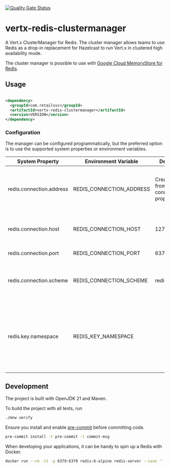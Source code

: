 [![Quality Gate Status](https://sonarcloud.io/api/project_badges/measure?project=extenda_vertx-redis-clustermanager&metric=alert_status&token=6d4cad0689d8f37a1f02630ddac30099ded3050c)](https://sonarcloud.io/summary/new_code?id=extenda_vertx-redis-clustermanager)

# vertx-redis-clustermanager

A Vert.x ClusterManager for Redis. The cluster manager allows teams to use Redis as a drop-in replacement for Hazelcast
to run Vert.x in clustered high availability mode.

The cluster manager is possible to use with
[Google Cloud MemoryStore for Redis](https://cloud.google.com/memorystore/docs/redis).

## Usage

```xml

<dependency>
  <groupId>com.retailsvc</groupId>
  <artifactId>vertx-redis-clustermanager</artifactId>
  <version>VERSION</version>
</dependency>
```

### Configuration

The manager can be configured programmatically, but the preferred option is to use the supported system properties or
environment variables.

| System Property               | Environment Variable          | Default                                  | Description                                                                                                      |
|-------------------------------|-------------------------------|------------------------------------------|------------------------------------------------------------------------------------------------------------------|
| redis.connection.address      | REDIS_CONNECTION_ADDRESS      | Created from other connection properties | Set the fully qualified Redis address. This is an optional property.                                             |
| redis.connection.host         | REDIS_CONNECTION_HOST         | 127.0.0.1                                | The Redis server hostname or IP address.                                                                         |
| redis.connection.port         | REDIS_CONNECTION_PORT         | 6379                                     | The Redis server port.                                                                                           |
| redis.connection.scheme       | REDIS_CONNECTION_SCHEME       | redis                                    | The Redis scheme. Use <code>redis</code> for TCP and <code>rediss</code> for TLS.                                |
| redis.key.namespace           | REDIS_KEY_NAMESPACE           |                                          | Optional namespace to prefix all keys with. This is useful if the Redis instance is shared by multiple services. |

## Development

The project is built with OpenJDK 21 and Maven.

To build the project with all tests, run
```bash
./mnw verify
```

Ensure you install and enable [pre-commit](https://pre-commit.com) before committing code.

```bash
pre-commit install -t pre-commit -t commit-msg
```

When developing your applications, it can be handy to spin up a Redis with Docker.
```bash
docker run --rm -it -p 6379:6379 redis:6-alpine redis-server --save ''
```
